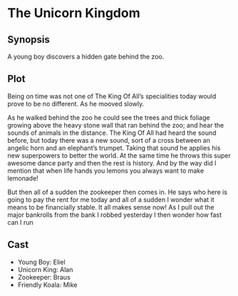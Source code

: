 # The Unicorn Kingdom

## Synopsis


A young boy discovers a hidden gate behind the zoo.


## Plot



Being on time was not one of The King Of All’s specialities today would prove to be no different.
As he mooved slowly.

As he walked behind the zoo he could see the trees and thick foliage growing above the heavy stone wall that ran behind the zoo; and hear the sounds of animals in the distance.
The King Of All had heard the sound before, but today there was a new sound, sort of a cross between an angelic horn and an elephant’s trumpet.
Taking that sound he applies his new superpowers to better the world. At the same time he throws this super awesome dance party and then the rest is history. And by the way did I mention that when life hands you lemons you always want to make lemonade!

But then all of a sudden the zookeeper then comes in. He says who here is going to pay the rent for me today and all of a sudden I wonder what it means to be financially stable. It all makes sense now! As I pull out the major bankrolls from the bank I robbed yesterday I then wonder how fast can I run
## Cast

* Young Boy: Eliel
* Unicorn King: Alan
* Zookeeper: Braus
* Friendly Koala: Mike
